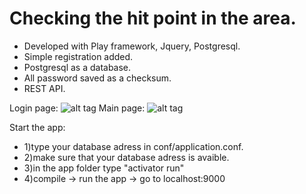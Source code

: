 # Checking the hit point in the area.

- Developed with Play framework, Jquery, Postgresql.
- Simple registration added.
- Postgresql as a database.
- All password saved as a checksum.
- REST API.


Login page:
  ![alt tag](https://github.com/yashin-alexander/Play-Jquery-Postgresql-project/blob/master/Screenshot%20from%202017-08-21%2014-32-41.png?raw=true)
Main page:
  ![alt tag](https://github.com/yashin-alexander/Play-Jquery-Postgresql-project/blob/master/Screenshot%20from%202017-08-21%2014-38-51.png?raw=true)
  
Start the app:
- 1)type your database adress in conf/application.conf.
- 2)make sure that your database adress is avaible.
- 3)in the app folder type "activator run"
- 4)compile -> run the app -> go to localhost:9000
